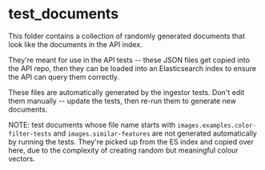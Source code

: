 # test_documents

This folder contains a collection of randomly generated documents that look like
the documents in the API index.

They're meant for use in the API tests -- these JSON files get copied into the
API repo, then they can be loaded into an Elasticsearch index to ensure the API
can query them correctly.

These files are automatically generated by the ingestor tests.  Don't edit them
manually -- update the tests, then re-run them to generate new documents.

NOTE: test documents whose file name starts with `images.examples.color-filter-tests` and `images.similar-features` are not generated automatically by running the tests. They're picked up from the ES index and copied over here, due to the complexity of creating random but meaningful colour vectors.
